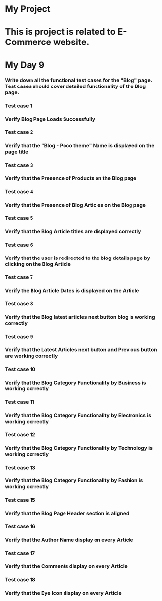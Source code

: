 # My Project
# This is project is related to E-Commerce website. 
# My Day 9
### Write down all the functional test cases for the "Blog" page. Test cases should cover detailed functionality of the Blog page.
### Test case 1
### Verify Blog Page Loads Successfully
### Test case 2
### Verify that the "Blog - Poco theme" Name is displayed on the page title
### Test case 3
### Verify that the Presence of Products on the Blog page
### Test case 4
### Verify that the Presence of Blog Articles on the Blog page
### Test case 5
### Verify that the Blog Article titles are displayed correctly
### Test case 6
### Verify that the user is redirected to the blog details page by clicking on the Blog Article
### Test case 7
### Verify the Blog Article Dates is displayed on the Article
### Test case 8
### Verify that the Blog latest articles next button blog is working  correctly
### Test case 9
### Verify that the Latest Articles next button and Previous button are working correctly
### Test case 10
### Verify that the Blog Category Functionality by Business is working correctly
### Test case 11
### Verify that the Blog Category Functionality by Electronics is working correctly
### Test case 12
### Verify that the Blog Category Functionality by Technology is working correctly
### Test case 13
### Verify that the Blog Category Functionality by Fashion is working correctly
### Test case 15
### Verify that the Blog Page Header section is aligned
### Test case 16
### Verify that the Author Name display on every Article
### Test case 17
### Verify that the Comments display on every Article
### Test case 18
### Verify that the Eye Icon display on every Article




